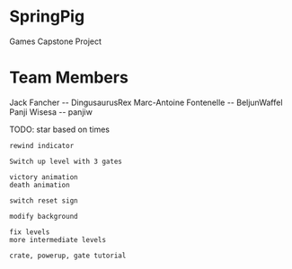 # SpringPig
Games Capstone Project

# Team Members
Jack Fancher -- DingusaurusRex
Marc-Antoine Fontenelle -- BeljunWaffel
Panji Wisesa -- panjiw

TODO:
	star based on times

    rewind indicator

    Switch up level with 3 gates

    victory animation
    death animation

    switch reset sign

    modify background

    fix levels
    more intermediate levels

    crate, powerup, gate tutorial
